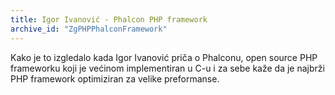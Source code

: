 ```yaml
---
title: Igor Ivanović - Phalcon PHP framework
archive_id: "ZgPHPPhalconFramework"
---
```


Kako je to izgledalo kada Igor Ivanović priča o Phalconu, open source PHP
frameworku koji je većinom implementiran u C-u i za sebe kaže da je najbrži PHP
framework optimiziran za velike preformanse.
